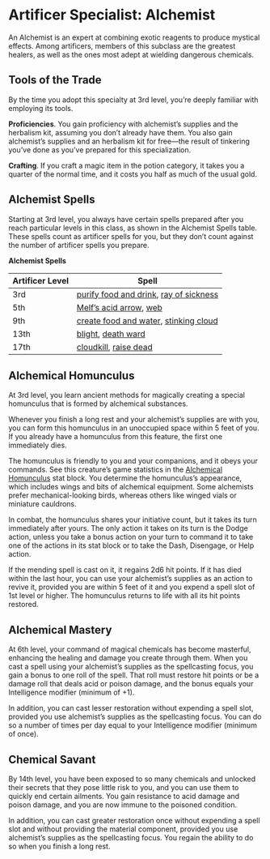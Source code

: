 # Artificer Specialist: Alchemist
An Alchemist is an expert at combining exotic reagents to produce mystical effects. Among artificers, members of this subclass are the greatest healers, as well as the ones most adept at wielding dangerous chemicals.

## Tools of the Trade
By the time you adopt this specialty at 3rd level, you’re deeply familiar with employing its tools.

**Proficiencies**. You gain proficiency with alchemist’s supplies and the herbalism kit, assuming you don’t already have them. You also gain alchemist’s supplies and an herbalism kit for free—the result of tinkering you’ve done as you’ve prepared for this specialization.

**Crafting**. If you craft a magic item in the potion category, it takes you a quarter of the normal time, and it costs you half as much of the usual gold.

## Alchemist Spells
Starting at 3rd level, you always have certain spells prepared after you reach particular levels in this class, as shown in the Alchemist Spells table. These spells count as artificer spells for you, but they don’t count against the number of artificer spells you prepare.

**Alchemist Spells**

Artificer Level | Spell
--------------- | -----
3rd | [purify food and drink](../../Magic/Spells/purify-food-and-drink.md), [ray of sickness](../../Magic/Spells/ray-of-sickness.md)
5th | [Melf’s acid arrow](../../Magic/Spells/melfs-acid-arrow.md), [web](../../Magic/Spells/web.md)
9th | [create food and water](../../Magic/Spells/create-food-and-water.md), [stinking cloud](../../Magic/Spells/stinking-cloud.md)
13th | [blight](../../Magic/Spells/blight.md), [death ward](../../Magic/Spells/death-ward.md)
17th | [cloudkill](../../Magic/Spells/cloudkill.md), [raise dead](../../Magic/Spells/raise-dead.md)

## Alchemical Homunculus
At 3rd level, you learn ancient methods for magically creating a special homunculus that is formed by alchemical substances.

Whenever you finish a long rest and your alchemist’s supplies are with you, you can form this homunculus in an unoccupied space within 5 feet of you. If you already have a homunculus from this feature, the first one immediately dies.

The homunculus is friendly to you and your companions, and it obeys your commands. See this creature’s game statistics in the [Alchemical Homunculus](../../Creatures/Homunculus.md#alchemical-homunculus) stat block. You determine the homunculus’s appearance, which includes wings and bits of alchemical equipment. Some alchemists prefer mechanical-looking birds, whereas others like winged vials or miniature cauldrons.

In combat, the homunculus shares your initiative count, but it takes its turn immediately after yours. The only action it takes on its turn is the Dodge action, unless you take a bonus action on your turn to command it to take one of the actions in its stat block or to take the Dash, Disengage, or Help action.

If the mending spell is cast on it, it regains 2d6 hit points. If it has died within the last hour, you can use your alchemist’s supplies as an action to revive it, provided you are within 5 feet of it and you expend a spell slot of 1st level or higher. The homunculus returns to life with all its hit points restored.

## Alchemical Mastery
At 6th level, your command of magical chemicals has become masterful, enhancing the healing and damage you create through them. When you cast a spell using your alchemist’s supplies as the spellcasting focus, you gain a bonus to one roll of the spell. That roll must restore hit points or be a damage roll that deals acid or poison damage, and the bonus equals your Intelligence modifier (minimum of +1).

In addition, you can cast lesser restoration without expending a spell slot, provided you use alchemist’s supplies as the spellcasting focus. You can do so a number of times per day equal to your Intelligence modifier (minimum of once).

## Chemical Savant
By 14th level, you have been exposed to so many chemicals and unlocked their secrets that they pose little risk to you, and you can use them to quickly end certain ailments. You gain resistance to acid damage and poison damage, and you are now immune to the poisoned condition.

In addition, you can cast greater restoration once without expending a spell slot and without providing the material component, provided you use alchemist’s supplies as the spellcasting focus. You regain the ability to do so when you finish a long rest.